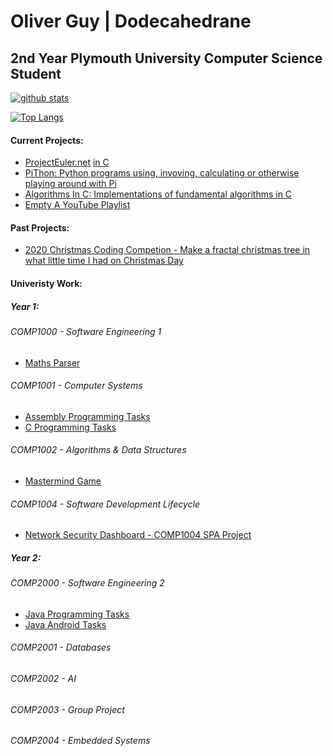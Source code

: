 # Oliver Guy | Dodecahedrane
## 2nd Year Plymouth University Computer Science Student

[![github stats](https://github-readme-stats.vercel.app/api?username=Dodecahedrane&count_private=true&theme=midnight-purple)](https://github.com/anuraghazra/github-readme-stats)

[![Top Langs](https://github-readme-stats.vercel.app/api/top-langs/?username=Dodecahedrane&count_private=true&theme=midnight-purple&layout=compact)](https://github.com/anuraghazra/github-readme-stats)

#### Current Projects:

- [ProjectEuler.net](https://projecteuler.net/) [ in C](https://github.com/Dodecahedrane/Project-Euler-In-C)
- [PiThon: Python programs using, invoving, calculating or otherwise playing around with Pi](https://github.com/Dodecahedrane/PiThon)
- [Algorithms In C: Implementations of fundamental algorithms in C](https://github.com/Dodecahedrane/Algorithms-In-C)
- [Empty A YouTube Playlist](https://github.com/Dodecahedrane/Empty-A-YouTube-Playlist)


#### Past Projects:
- [2020 Christmas Coding Competion - Make a fractal christmas tree in what little time I had on Christmas Day](https://github.com/Dodecahedrane/2020-Christmas-Coding-Competion)

#### Univeristy Work:

##### Year 1:

###### COMP1000 - Software Engineering 1
- [Maths Parser](https://github.com/Dodecahedrane/Basic-Maths-Parser)

###### COMP1001 - Computer Systems
- [Assembly Programming Tasks](https://github.com/Dodecahedrane/COMP-1001-Basic-Assembly-Tasks)
- [C Programming Tasks](https://github.com/Dodecahedrane/COMP1001-C-Tasks)

###### COMP1002 - Algorithms & Data Structures
- [Mastermind Game](https://github.com/Dodecahedrane/COMP-1003-Mastermind)

###### COMP1004 - Software Development Lifecycle
- [Network Security Dashboard - COMP1004 SPA Project](https://github.com/Dodecahedrane/COMP-1004-Net-Analysis)

##### Year 2:

###### COMP2000 - Software Engineering 2
- [Java Programming Tasks](https://github.com/Dodecahedrane/COMP-2000-Java-Tasks)
- [Java Android Tasks](https://github.com/Dodecahedrane/COMP-2000-Java-Android-Tasks)

###### COMP2001 - Databases

###### COMP2002 - AI

###### COMP2003 - Group Project

###### COMP2004 - Embedded Systems

